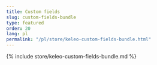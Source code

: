 ```yaml
---
title: Custom fields
slug: custom-fields-bundle
type: featured
order: 20
lang: pl
permalink: "/pl/store/keleo-custom-fields-bundle.html"
---
```


{% include store/keleo-custom-fields-bundle.md %}
